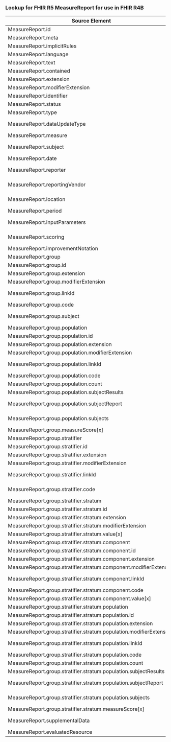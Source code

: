 ### Lookup for FHIR R5 MeasureReport for use in FHIR R4B

| Source Element | Usage | Target |
| -------------- | ----- | ------ |
| MeasureReport.id | UseElementRenamed | MeasureReport.id |
| MeasureReport.meta | UseElementRenamed | MeasureReport.meta |
| MeasureReport.implicitRules | UseElementRenamed | MeasureReport.implicitRules |
| MeasureReport.language | UseElementRenamed | MeasureReport.language |
| MeasureReport.text | UseElementRenamed | MeasureReport.text |
| MeasureReport.contained | UseElementRenamed | MeasureReport.contained |
| MeasureReport.extension | UseElementRenamed | MeasureReport.extension |
| MeasureReport.modifierExtension | UseElementRenamed | MeasureReport.modifierExtension |
| MeasureReport.identifier | UseElementRenamed | MeasureReport.identifier |
| MeasureReport.status | UseElementRenamed | MeasureReport.status |
| MeasureReport.type | UseElementRenamed | MeasureReport.type |
| MeasureReport.dataUpdateType | UseExtension | http://hl7.org/fhir/5.0/StructureDefinition/extension-MeasureReport.dataUpdateType |
| MeasureReport.measure | UseElementRenamed | MeasureReport.measure |
| MeasureReport.subject | UseExtension | http://hl7.org/fhir/5.0/StructureDefinition/extension-MeasureReport.subject |
| MeasureReport.date | UseElementRenamed | MeasureReport.date |
| MeasureReport.reporter | UseExtension | http://hl7.org/fhir/5.0/StructureDefinition/extension-MeasureReport.reporter |
| MeasureReport.reportingVendor | UseExtension | http://hl7.org/fhir/5.0/StructureDefinition/extension-MeasureReport.reportingVendor |
| MeasureReport.location | UseExtension | http://hl7.org/fhir/5.0/StructureDefinition/extension-MeasureReport.location |
| MeasureReport.period | UseElementRenamed | MeasureReport.period |
| MeasureReport.inputParameters | UseExtension | http://hl7.org/fhir/5.0/StructureDefinition/extension-MeasureReport.inputParameters |
| MeasureReport.scoring | UseExtension | http://hl7.org/fhir/5.0/StructureDefinition/extension-MeasureReport.scoring |
| MeasureReport.improvementNotation | UseElementRenamed | MeasureReport.improvementNotation |
| MeasureReport.group | UseElementRenamed | MeasureReport.group |
| MeasureReport.group.id | UseElementRenamed | MeasureReport.group.id |
| MeasureReport.group.extension | UseElementRenamed | MeasureReport.group.extension |
| MeasureReport.group.modifierExtension | UseElementRenamed | MeasureReport.group.modifierExtension |
| MeasureReport.group.linkId | UseExtension | http://hl7.org/fhir/5.0/StructureDefinition/extension-MeasureReport.group.linkId |
| MeasureReport.group.code | UseElementRenamed | MeasureReport.group.code |
| MeasureReport.group.subject | UseExtension | http://hl7.org/fhir/5.0/StructureDefinition/extension-MeasureReport.group.subject |
| MeasureReport.group.population | UseElementRenamed | MeasureReport.group.population |
| MeasureReport.group.population.id | UseElementRenamed | MeasureReport.group.population.id |
| MeasureReport.group.population.extension | UseElementRenamed | MeasureReport.group.population.extension |
| MeasureReport.group.population.modifierExtension | UseElementRenamed | MeasureReport.group.population.modifierExtension |
| MeasureReport.group.population.linkId | UseExtension | http://hl7.org/fhir/5.0/StructureDefinition/extension-MeasureReport.group.population.linkId |
| MeasureReport.group.population.code | UseElementRenamed | MeasureReport.group.population.code |
| MeasureReport.group.population.count | UseElementRenamed | MeasureReport.group.population.count |
| MeasureReport.group.population.subjectResults | UseElementRenamed | MeasureReport.group.population.subjectResults |
| MeasureReport.group.population.subjectReport | UseExtension | http://hl7.org/fhir/5.0/StructureDefinition/extension-MeasureReport.group.population.subjectReport |
| MeasureReport.group.population.subjects | UseExtension | http://hl7.org/fhir/5.0/StructureDefinition/extension-MeasureReport.group.population.subjects |
| MeasureReport.group.measureScore[x] | UseElementRenamed | MeasureReport.group.measureScore |
| MeasureReport.group.stratifier | UseElementRenamed | MeasureReport.group.stratifier |
| MeasureReport.group.stratifier.id | UseElementRenamed | MeasureReport.group.stratifier.id |
| MeasureReport.group.stratifier.extension | UseElementRenamed | MeasureReport.group.stratifier.extension |
| MeasureReport.group.stratifier.modifierExtension | UseElementRenamed | MeasureReport.group.stratifier.modifierExtension |
| MeasureReport.group.stratifier.linkId | UseExtension | http://hl7.org/fhir/5.0/StructureDefinition/extension-MeasureReport.group.stratifier.linkId |
| MeasureReport.group.stratifier.code | UseExtension | http://hl7.org/fhir/5.0/StructureDefinition/extension-MeasureReport.group.stratifier.code |
| MeasureReport.group.stratifier.stratum | UseElementRenamed | MeasureReport.group.stratifier.stratum |
| MeasureReport.group.stratifier.stratum.id | UseElementRenamed | MeasureReport.group.stratifier.stratum.id |
| MeasureReport.group.stratifier.stratum.extension | UseElementRenamed | MeasureReport.group.stratifier.stratum.extension |
| MeasureReport.group.stratifier.stratum.modifierExtension | UseElementRenamed | MeasureReport.group.stratifier.stratum.modifierExtension |
| MeasureReport.group.stratifier.stratum.value[x] | UseElementRenamed | MeasureReport.group.stratifier.stratum.value |
| MeasureReport.group.stratifier.stratum.component | UseElementRenamed | MeasureReport.group.stratifier.stratum.component |
| MeasureReport.group.stratifier.stratum.component.id | UseElementRenamed | MeasureReport.group.stratifier.stratum.component.id |
| MeasureReport.group.stratifier.stratum.component.extension | UseElementRenamed | MeasureReport.group.stratifier.stratum.component.extension |
| MeasureReport.group.stratifier.stratum.component.modifierExtension | UseElementRenamed | MeasureReport.group.stratifier.stratum.component.modifierExtension |
| MeasureReport.group.stratifier.stratum.component.linkId | UseExtension | http://hl7.org/fhir/5.0/StructureDefinition/extension-MeasureReport.group.stratifier.stratum.component.linkId |
| MeasureReport.group.stratifier.stratum.component.code | UseElementRenamed | MeasureReport.group.stratifier.stratum.component.code |
| MeasureReport.group.stratifier.stratum.component.value[x] | UseElementRenamed | MeasureReport.group.stratifier.stratum.component.value |
| MeasureReport.group.stratifier.stratum.population | UseElementRenamed | MeasureReport.group.stratifier.stratum.population |
| MeasureReport.group.stratifier.stratum.population.id | UseElementRenamed | MeasureReport.group.stratifier.stratum.population.id |
| MeasureReport.group.stratifier.stratum.population.extension | UseElementRenamed | MeasureReport.group.stratifier.stratum.population.extension |
| MeasureReport.group.stratifier.stratum.population.modifierExtension | UseElementRenamed | MeasureReport.group.stratifier.stratum.population.modifierExtension |
| MeasureReport.group.stratifier.stratum.population.linkId | UseExtension | http://hl7.org/fhir/5.0/StructureDefinition/extension-MeasureReport.group.stratifier.stratum.population.linkId |
| MeasureReport.group.stratifier.stratum.population.code | UseElementRenamed | MeasureReport.group.stratifier.stratum.population.code |
| MeasureReport.group.stratifier.stratum.population.count | UseElementRenamed | MeasureReport.group.stratifier.stratum.population.count |
| MeasureReport.group.stratifier.stratum.population.subjectResults | UseElementRenamed | MeasureReport.group.stratifier.stratum.population.subjectResults |
| MeasureReport.group.stratifier.stratum.population.subjectReport | UseExtension | http://hl7.org/fhir/5.0/StructureDefinition/extension-MeasureReport.group.stratifier.stratum.population.subjectReport |
| MeasureReport.group.stratifier.stratum.population.subjects | UseExtension | http://hl7.org/fhir/5.0/StructureDefinition/extension-MeasureReport.group.stratifier.stratum.population.subjects |
| MeasureReport.group.stratifier.stratum.measureScore[x] | UseElementRenamed | MeasureReport.group.stratifier.stratum.measureScore |
| MeasureReport.supplementalData | UseExtension | http://hl7.org/fhir/5.0/StructureDefinition/extension-MeasureReport.supplementalData |
| MeasureReport.evaluatedResource | UseElementRenamed | MeasureReport.evaluatedResource |
